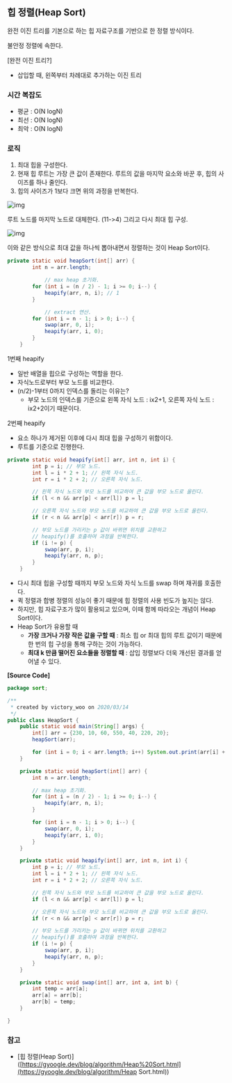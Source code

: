 ## 힙 정렬(Heap Sort)

완전 이진 트리를 기본으로 하는 힙 자료구조를 기반으로 한 정렬 방식이다.

불안정 정렬에 속한다.

[완전 이진 트리?]

- 삽입할 때, 왼쪽부터 차례대로 추가하는 이진 트리





### 시간 복잡도

- 평균 : O(N logN)
- 최선 : O(N logN)
- 최악 : O(N logN)



### 로직

1. 최대 힙을 구성한다.
2. 현재 힙 루트는 가장 큰 값이 존재한다. 루트의 값을 마지막 요소와 바꾼 후, 힙의 사이즈를 하나 줄인다.
3. 힙의 사이즈가 1보다 크면 위의 과정을 반복한다.

![img](https://camo.githubusercontent.com/0104a65c5df44c342e310a24c1becd08c9596367/68747470733a2f2f74312e6461756d63646e2e6e65742f6366696c652f746973746f72792f393939383936343435414434393533303233)

루트 노드를 마지막 노드로 대체한다. (11->4) 그리고 다시 최대 힙 구성.

![img](https://camo.githubusercontent.com/000e4568cdab087691478961e100c8290df3af31/68747470733a2f2f74312e6461756d63646e2e6e65742f6366696c652f746973746f72792f393945314144343435414434393533303135)

이와 같은 방식으로 최대 값을 하나씩 뽑아내면서 정렬하는 것이 Heap Sort이다.

```java
private static void heapSort(int[] arr) {
        int n = arr.length;

  			// max heap 초기화.
        for (int i = (n / 2) - 1; i >= 0; i--) {
            heapify(arr, n, i); // 1
        }

  			// extract 연산. 
        for (int i = n - 1; i > 0; i--) {
            swap(arr, 0, i);
            heapify(arr, i, 0);
        }
    }
```



1번째 heapify

- 일반 배열을 힙으로 구성하는 역할을 한다.
- 자식노드로부터 부모 노드를 비교한다.
- (n/2)-1부터 0까지 인덱스를 돌리는 이유는?
  - 부모 노드의 인덱스를 기준으로 왼쪽 자식 노드 : ix2+1, 오른쪽 자식 노드 : ix2+2이기 때문이다.



2번째 heapify

- 요소 하나가 제거된 이후에 다시 최대 힙을 구성하기 위함이다.
- 루트를 기준으로 진행한다.

```java
private static void heapify(int[] arr, int n, int i) {
        int p = i; // 부모 노드.
        int l = i * 2 + 1; // 왼쪽 자식 노드.
        int r = i * 2 + 2; // 오른쪽 자식 노드.

        // 왼쪽 자식 노드와 부모 노드를 비교하여 큰 값을 부모 노드로 올린다.
        if (l < n && arr[p] < arr[l]) p = l;

        // 오른쪽 자식 노드와 부모 노드를 비교하여 큰 값을 부모 노드로 올린다.
        if (r < n && arr[p] < arr[r]) p = r;

        // 부모 노드를 가리키는 p 값이 바뀌면 위치를 교환하고
        // heapify()를 호출하여 과정을 반복한다.
        if (i != p) {
            swap(arr, p, i);
            heapify(arr, n, p);
        }
    }
```

- 다시 최대 힙을 구성할 때까지 부모 노드와 자식 노드를 swap 하며 재귀를 호출한다.
- 퀵 정렬과 합병 정렬의 성능이 좋기 때문에 힙 정렬의 사용 빈도가 높지는 않다.
- 하지만, 힙 자료구조가 많이 활용되고 있으며, 이때 함께 따라오는 개념이 Heap Sort이다.
- Heap Sort가 유용할 때
  - **가장 크거나 가장 작은 값을 구할 때** : 최소 힙 or 최대 힙의 루트 값이기 때문에 한 번의 힙 구성을 통해 구하는 것이 가능하다.
  - **최대 k 만큼 떨어진 요소들을 정렬할 때** : 삽입 정렬보다 더욱 개선된 결과를 얻어낼 수 있다.



**[Source Code]**

```java
package sort;

/**
 * created by victory_woo on 2020/03/14
 */
public class HeapSort {
    public static void main(String[] args) {
        int[] arr = {230, 10, 60, 550, 40, 220, 20};
        heapSort(arr);

        for (int i = 0; i < arr.length; i++) System.out.print(arr[i] + " ");
    }

    private static void heapSort(int[] arr) {
        int n = arr.length;

        // max heap 초기화.
        for (int i = (n / 2) - 1; i >= 0; i--) {
            heapify(arr, n, i);
        }

        for (int i = n - 1; i > 0; i--) {
            swap(arr, 0, i);
            heapify(arr, i, 0);
        }
    }

    private static void heapify(int[] arr, int n, int i) {
        int p = i; // 부모 노드.
        int l = i * 2 + 1; // 왼쪽 자식 노드.
        int r = i * 2 + 2; // 오른쪽 자식 노드.

        // 왼쪽 자식 노드와 부모 노드를 비교하여 큰 값을 부모 노드로 올린다.
        if (l < n && arr[p] < arr[l]) p = l;

        // 오른쪽 자식 노드와 부모 노드를 비교하여 큰 값을 부모 노드로 올린다.
        if (r < n && arr[p] < arr[r]) p = r;

        // 부모 노드를 가리키는 p 값이 바뀌면 위치를 교환하고
        // heapify()를 호출하여 과정을 반복한다.
        if (i != p) {
            swap(arr, p, i);
            heapify(arr, n, p);
        }
    }

    private static void swap(int[] arr, int a, int b) {
        int temp = arr[a];
        arr[a] = arr[b];
        arr[b] = temp;
    }

}
```



### 참고

- [힙 정렬(Heap Sort)]([https://gyoogle.dev/blog/algorithm/Heap%20Sort.html](https://gyoogle.dev/blog/algorithm/Heap Sort.html))

